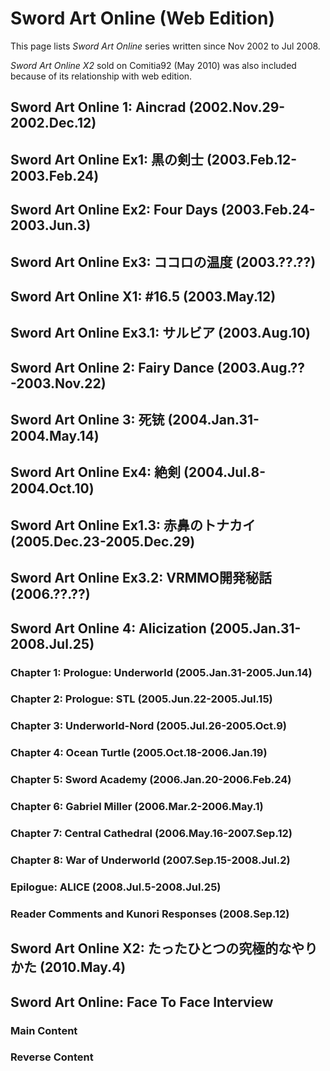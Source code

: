 # Sword Art Online (Web Edition)

This page lists *Sword Art Online* series written since Nov 2002 to Jul 2008.

*Sword Art Online X2* sold on Comitia92 (May 2010) was also included because of its relationship with web edition.

## Sword Art Online 1: Aincrad (2002.Nov.29-2002.Dec.12)
## Sword Art Online Ex1: 黒の剣士 (2003.Feb.12-2003.Feb.24)
## Sword Art Online Ex2: Four Days (2003.Feb.24-2003.Jun.3)
## Sword Art Online Ex3: ココロの温度 (2003.??.??)
## Sword Art Online X1: #16.5 (2003.May.12)
## Sword Art Online Ex3.1: サルビア (2003.Aug.10)
## Sword Art Online 2: Fairy Dance (2003.Aug.??-2003.Nov.22)
## Sword Art Online 3: 死铳 (2004.Jan.31-2004.May.14)
## Sword Art Online Ex4: 絶剣 (2004.Jul.8-2004.Oct.10)
## Sword Art Online Ex1.3: 赤鼻のトナカイ (2005.Dec.23-2005.Dec.29)
## Sword Art Online Ex3.2: VRMMO開発秘話 (2006.??.??)
## Sword Art Online 4: Alicization (2005.Jan.31-2008.Jul.25)
### Chapter 1: Prologue: Underworld (2005.Jan.31-2005.Jun.14)
### Chapter 2: Prologue: STL (2005.Jun.22-2005.Jul.15)
### Chapter 3: Underworld-Nord (2005.Jul.26-2005.Oct.9)
### Chapter 4: Ocean Turtle (2005.Oct.18-2006.Jan.19)
### Chapter 5: Sword Academy (2006.Jan.20-2006.Feb.24)
### Chapter 6: Gabriel Miller (2006.Mar.2-2006.May.1)
### Chapter 7: Central Cathedral (2006.May.16-2007.Sep.12)
### Chapter 8: War of Underworld (2007.Sep.15-2008.Jul.2)
### Epilogue: ALICE (2008.Jul.5-2008.Jul.25)
### Reader Comments and Kunori Responses (2008.Sep.12)
## Sword Art Online X2: たったひとつの究極的なやりかた (2010.May.4)
## Sword Art Online: Face To Face Interview
### Main Content
### Reverse Content
